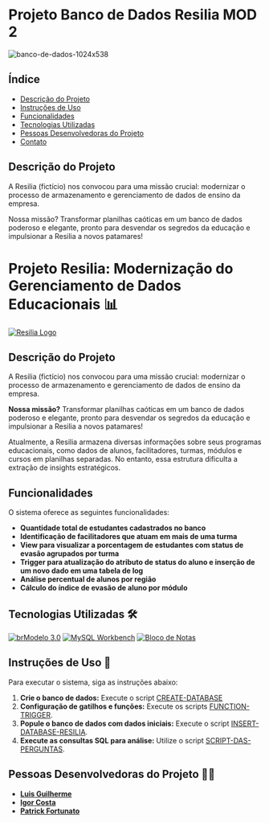 # Projeto Banco de Dados Resilia MOD 2

![banco-de-dados-1024x538](https://github.com/IgorCostaRodrigues/IgorCostaRodrigues-Projeto_em_grupo_mod2/assets/113060886/cc17b921-812a-48a2-84e1-d844f2bb1d0b)


## Índice

- [Descrição do Projeto](#descrição-do-projeto)
- [Instruções de Uso](#instruções-de-uso)
- [Funcionalidades](#funcionalidades)
- [Tecnologias Utilizadas](#tecnologias-utilizadas)
- [Pessoas Desenvolvedoras do Projeto](#pessoas-desenvolvedoras-do-projeto)
- [Contato](#contato)

## Descrição do Projeto

A Resilia (fictício) nos convocou para uma missão crucial: modernizar o processo de armazenamento e gerenciamento de dados de ensino da empresa.

Nossa missão? Transformar planilhas caóticas em um banco de dados poderoso e elegante, pronto para desvendar os segredos da educação e impulsionar a Resilia a novos patamares!
# Projeto Resilia: Modernização do Gerenciamento de Dados Educacionais 📊

[![Resilia Logo](https://encrypted-tbn0.gstatic.com/images?q=tbn:ANd9GcTEtPHDrGKZYYtqdjfYiUc6A9ryPjl6W7BB8X2_5TUxAw&s)](https://www.resilia.com)

## Descrição do Projeto

A Resilia (fictício) nos convocou para uma missão crucial: modernizar o processo de armazenamento e gerenciamento de dados de ensino da empresa.

**Nossa missão?** Transformar planilhas caóticas em um banco de dados poderoso e elegante, pronto para desvendar os segredos da educação e impulsionar a Resilia a novos patamares!

Atualmente, a Resilia armazena diversas informações sobre seus programas educacionais, como dados de alunos, facilitadores, turmas, módulos e cursos em planilhas separadas. No entanto, essa estrutura dificulta a extração de insights estratégicos.

## Funcionalidades

O sistema oferece as seguintes funcionalidades:

- **Quantidade total de estudantes cadastrados no banco**
- **Identificação de facilitadores que atuam em mais de uma turma**
- **View para visualizar a porcentagem de estudantes com status de evasão agrupados por turma**
- **Trigger para atualização do atributo de status do aluno e inserção de um novo dado em uma tabela de log**
- **Análise percentual de alunos por região**
- **Cálculo do índice de evasão de aluno por módulo**

## Tecnologias Utilizadas 🛠️

[![brModelo 3.0](https://img.shields.io/badge/brModelo-3.0-blue)](http://www.sis4.com/brModelo/download.html)
[![MySQL Workbench](https://img.shields.io/badge/MySQL%20Workbench-Latest-yellow)](https://www.mysql.com/products/workbench/)
[![Bloco de Notas](https://img.shields.io/badge/Bloco%20de%20Notas-Default-lightgrey)](#)

## Instruções de Uso 🚀

Para executar o sistema, siga as instruções abaixo:

1. **Crie o banco de dados:** Execute o script [CREATE-DATABASE](#) 
2. **Configuração de gatilhos e funções:** Execute os scripts [FUNCTION-TRIGGER](#).
3. **Popule o banco de dados com dados iniciais:** Execute o script [INSERT-DATABASE-RESILIA](#).
4. **Execute as consultas SQL para análise:** Utilize o script [SCRIPT-DAS-PERGUNTAS](#).

## Pessoas Desenvolvedoras do Projeto 👨‍💻

- **[Luis Guilherme](https://github.com/Guippacheco)** <br>
- **[Igor Costa](https://github.com/IgorCostaRodrigues)** <br>
- **[Patrick Fortunato](https://github.com/PatrickvFortunato)** 

